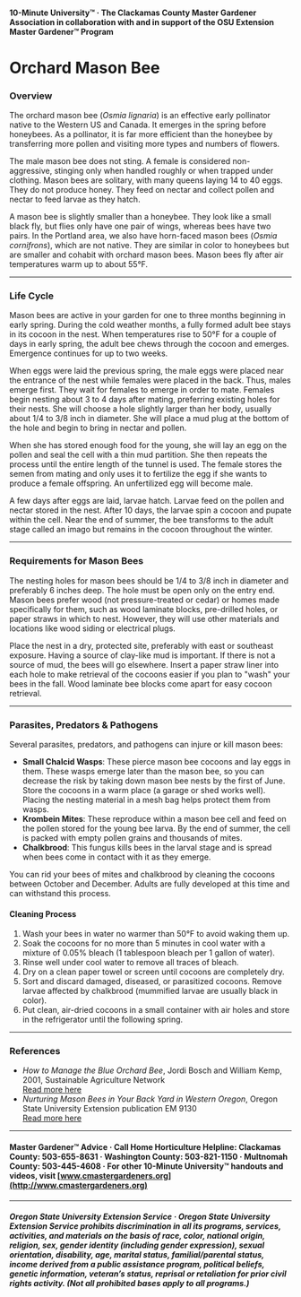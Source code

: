 #### 10-Minute University™ · The Clackamas County Master Gardener Association in collaboration with and in support of the OSU Extension Master Gardener™ Program

# Orchard Mason Bee

### Overview

The orchard mason bee (*Osmia lignaria*) is an effective early pollinator native to the Western US and Canada. It emerges in the spring before honeybees. As a pollinator, it is far more efficient than the honeybee by transferring more pollen and visiting more types and numbers of flowers.

The male mason bee does not sting. A female is considered non-aggressive, stinging only when handled roughly or when trapped under clothing. Mason bees are solitary, with many queens laying 14 to 40 eggs. They do not produce honey. They feed on nectar and collect pollen and nectar to feed larvae as they hatch.

A mason bee is slightly smaller than a honeybee. They look like a small black fly, but flies only have one pair of wings, whereas bees have two pairs. In the Portland area, we also have horn-faced mason bees (*Osmia cornifrons*), which are not native. They are similar in color to honeybees but are smaller and cohabit with orchard mason bees. Mason bees fly after air temperatures warm up to about 55°F.

---

### Life Cycle

Mason bees are active in your garden for one to three months beginning in early spring. During the cold weather months, a fully formed adult bee stays in its cocoon in the nest. When temperatures rise to 50°F for a couple of days in early spring, the adult bee chews through the cocoon and emerges. Emergence continues for up to two weeks.

When eggs were laid the previous spring, the male eggs were placed near the entrance of the nest while females were placed in the back. Thus, males emerge first. They wait for females to emerge in order to mate. Females begin nesting about 3 to 4 days after mating, preferring existing holes for their nests. She will choose a hole slightly larger than her body, usually about 1/4 to 3/8 inch in diameter. She will place a mud plug at the bottom of the hole and begin to bring in nectar and pollen.

When she has stored enough food for the young, she will lay an egg on the pollen and seal the cell with a thin mud partition. She then repeats the process until the entire length of the tunnel is used. The female stores the semen from mating and only uses it to fertilize the egg if she wants to produce a female offspring. An unfertilized egg will become male.

A few days after eggs are laid, larvae hatch. Larvae feed on the pollen and nectar stored in the nest. After 10 days, the larvae spin a cocoon and pupate within the cell. Near the end of summer, the bee transforms to the adult stage called an imago but remains in the cocoon throughout the winter.

---

### Requirements for Mason Bees

The nesting holes for mason bees should be 1/4 to 3/8 inch in diameter and preferably 6 inches deep. The hole must be open only on the entry end. Mason bees prefer wood (not pressure-treated or cedar) or homes made specifically for them, such as wood laminate blocks, pre-drilled holes, or paper straws in which to nest. However, they will use other materials and locations like wood siding or electrical plugs.

Place the nest in a dry, protected site, preferably with east or southeast exposure. Having a source of clay-like mud is important. If there is not a source of mud, the bees will go elsewhere. Insert a paper straw liner into each hole to make retrieval of the cocoons easier if you plan to "wash" your bees in the fall. Wood laminate bee blocks come apart for easy cocoon retrieval.

---

### Parasites, Predators & Pathogens

Several parasites, predators, and pathogens can injure or kill mason bees:

- **Small Chalcid Wasps**: These pierce mason bee cocoons and lay eggs in them. These wasps emerge later than the mason bee, so you can decrease the risk by taking down mason bee nests by the first of June. Store the cocoons in a warm place (a garage or shed works well). Placing the nesting material in a mesh bag helps protect them from wasps.
- **Krombein Mites**: These reproduce within a mason bee cell and feed on the pollen stored for the young bee larva. By the end of summer, the cell is packed with empty pollen grains and thousands of mites.
- **Chalkbrood**: This fungus kills bees in the larval stage and is spread when bees come in contact with it as they emerge.

You can rid your bees of mites and chalkbrood by cleaning the cocoons between October and December. Adults are fully developed at this time and can withstand this process.

#### Cleaning Process

1. Wash your bees in water no warmer than 50°F to avoid waking them up.
2. Soak the cocoons for no more than 5 minutes in cool water with a mixture of 0.05% bleach (1 tablespoon bleach per 1 gallon of water).
3. Rinse well under cool water to remove all traces of bleach.
4. Dry on a clean paper towel or screen until cocoons are completely dry.
5. Sort and discard damaged, diseased, or parasitized cocoons. Remove larvae affected by chalkbrood (mummified larvae are usually black in color).
6. Put clean, air-dried cocoons in a small container with air holes and store in the refrigerator until the following spring.

---

### References

- *How to Manage the Blue Orchard Bee*, Jordi Bosch and William Kemp, 2001, Sustainable Agriculture Network  
  [Read more here](https://www.sare.org/wpcontent/uploads/How_to_Manage_the_Blue_Orchard_Bee.pdf)
- *Nurturing Mason Bees in Your Back Yard in Western Oregon*, Oregon State University Extension publication EM 9130  
  [Read more here](https://catalog.extension.oregonstate.edu/em9130)

---

#### Master Gardener™ Advice · Call Home Horticulture Helpline: Clackamas County: 503-655-8631 · Washington County: 503-821-1150 · Multnomah County: 503-445-4608 · For other 10-Minute University™ handouts and videos, visit [www.cmastergardeners.org](http://www.cmastergardeners.org)

---

##### Oregon State University Extension Service · Oregon State University Extension Service prohibits discrimination in all its programs, services, activities, and materials on the basis of race, color, national origin, religion, sex, gender identity (including gender expression), sexual orientation, disability, age, marital status, familial/parental status, income derived from a public assistance program, political beliefs, genetic information, veteran’s status, reprisal or retaliation for prior civil rights activity. (Not all prohibited bases apply to all programs.)
